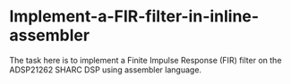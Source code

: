 # Implement-a-FIR-filter-in-inline-assembler
The task here is to implement a Finite Impulse Response (FIR) filter on the ADSP21262 SHARC DSP using assembler language. 
